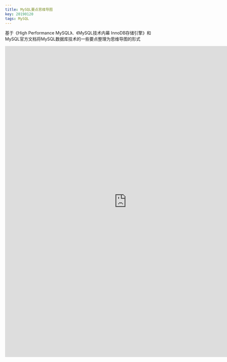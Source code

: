 ```yaml
---
title: MySQL要点思维导图
key: 20190120
tags: MySQL
---
```


基于《High Performance MySQL》、《MySQL技术内幕 InnoDB存储引擎》和MySQL官方文档将MySQL数据库技术的一些要点整理为思维导图的形式

<!--more-->

<iframe id="embed_dom" name="embed_dom" frameborder="0" style="display:block;width:800px; height:1024px;" src="https://www.processon.com/embed/mind/5c41df1ae4b056ae29f55730"></iframe>

